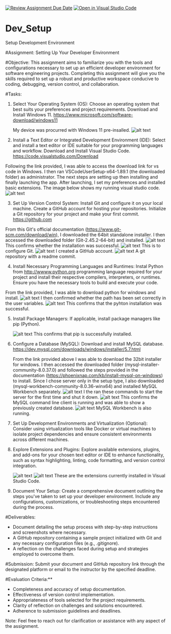[![Review Assignment Due Date](https://classroom.github.com/assets/deadline-readme-button-24ddc0f5d75046c5622901739e7c5dd533143b0c8e959d652212380cedb1ea36.svg)](https://classroom.github.com/a/vbnbTt5m)
[![Open in Visual Studio Code](https://classroom.github.com/assets/open-in-vscode-718a45dd9cf7e7f842a935f5ebbe5719a5e09af4491e668f4dbf3b35d5cca122.svg)](https://classroom.github.com/online_ide?assignment_repo_id=15256473&assignment_repo_type=AssignmentRepo)
# Dev_Setup
Setup Development Environment

#Assignment: Setting Up Your Developer Environment

#Objective:
This assignment aims to familiarize you with the tools and configurations necessary to set up an efficient developer environment for software engineering projects. Completing this assignment will give you the skills required to set up a robust and productive workspace conducive to coding, debugging, version control, and collaboration.

#Tasks:

1. Select Your Operating System (OS):
   Choose an operating system that best suits your preferences and project requirements. Download and Install Windows 11. https://www.microsoft.com/software-download/windows11

   My device was procurred with Windows 11 pre-insalled. 
   ![alt text](image.png)

2. Install a Text Editor or Integrated Development Environment (IDE):
   Select and install a text editor or IDE suitable for your programming languages and workflow. Download and Install Visual Studio Code. https://code.visualstudio.com/Download

Following the link provided, I was able to access the download link for vs code in Windows. I then ran VSCodeUserSetup-x64-1.89.1 (the downloaded folder) as administrator. The next steps are setting up then installing and finally launching the app. After launching, I set my preferences and installed basic extensions. The image below shows my running visual studio code.
![alt text](image-1.png)

3. Set Up Version Control System:
   Install Git and configure it on your local machine. Create a GitHub account for hosting your repositories. Initialize a Git repository for your project and make your first commit. https://github.com

From this Git's official documentation (https://www.git-scm.com/download/win), I downloaded the 64bit standalone installer. I then accessed the  downloaded folder (Git-2.45.2-64-bit) and installed. 
![alt text](image-2.png) 
This confirms whether the installation was successful.
![alt text](image-3.png)
This is to configure Git.
![alt text](image-4.png) 
I created a GitHub account.
![alt text](image-5.png) 
A git repository with a readme commit.

4. Install Necessary Programming Languages and Runtimes:
  Instal Python from http://wwww.python.org programming language required for your project and install their respective compilers, interpreters, or runtimes. Ensure you have the necessary tools to build and execute your code.

From the link provided, I was able to download python for windows and install.
![alt text](image-6.png) 
I then confirmed whether the path has been set correctly in the user variables.
![alt text](image-7.png) 
This confirms that the pyhton installation was successful.

5. Install Package Managers:
   If applicable, install package managers like pip (Python).

   ![alt text](image-9.png) 
   This confirms that pip is successfully installed.

6. Configure a Database (MySQL):
   Download and install MySQL database. https://dev.mysql.com/downloads/windows/installer/5.7.html

   From the link provided above I was able to download the 32bit installer for windows. I then accessed the downloaded folder (mysql-installer-community-8.0.37.0) and followed the steps provided in the documentation (https://phoenixnap.com/kb/install-mysql-on-windows) to install.
   Since I chose server only in the setup type, I also downloaded (mysql-workbench-community-8.0.36-winx64) and installed MySQL Workbench separately.
   ![alt text](image-8.png)
    I the ran these commands to start the server for the first time and shut it down.
   ![alt text](image-10.png) 
   This confirms the MySQL command line client is running and was able to show a previously created database.
   ![alt text](image-11.png) 
   MySQL Workbench is also running.

7. Set Up Development Environments and Virtualization (Optional):
   Consider using virtualization tools like Docker or virtual machines to isolate project dependencies and ensure consistent environments across different machines.

8. Explore Extensions and Plugins:
   Explore available extensions, plugins, and add-ons for your chosen text editor or IDE to enhance functionality, such as syntax highlighting, linting, code formatting, and version control integration.

   ![alt text](image-12.png) ![alt text](image-13.png)
   These are the extensions currently installed in Visual Studio Code.

9. Document Your Setup:
    Create a comprehensive document outlining the steps you've taken to set up your developer environment. Include any configurations, customizations, or troubleshooting steps encountered during the process. 

#Deliverables:
- Document detailing the setup process with step-by-step instructions and screenshots where necessary.
- A GitHub repository containing a sample project initialized with Git and any necessary configuration files (e.g., .gitignore).
- A reflection on the challenges faced during setup and strategies employed to overcome them.

#Submission:
Submit your document and GitHub repository link through the designated platform or email to the instructor by the specified deadline.

#Evaluation Criteria:**
- Completeness and accuracy of setup documentation.
- Effectiveness of version control implementation.
- Appropriateness of tools selected for the project requirements.
- Clarity of reflection on challenges and solutions encountered.
- Adherence to submission guidelines and deadlines.

Note: Feel free to reach out for clarification or assistance with any aspect of the assignment.
